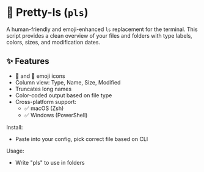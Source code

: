# 📂 Pretty-ls (`pls`)

A human-friendly and emoji-enhanced `ls` replacement for the terminal. This script provides a clean overview of your files and folders with type labels, colors, sizes, and modification dates.

## ✨ Features

- 📁 and 📄 emoji icons
- Column view: Type, Name, Size, Modified
- Truncates long names
- Color-coded output based on file type
- Cross-platform support:
  - ✅ macOS (Zsh) 
  - ✅ Windows (PowerShell)

Install:
- Paste into your config, pick correct file based on CLI

Usage:
- Write "pls" to use in folders
